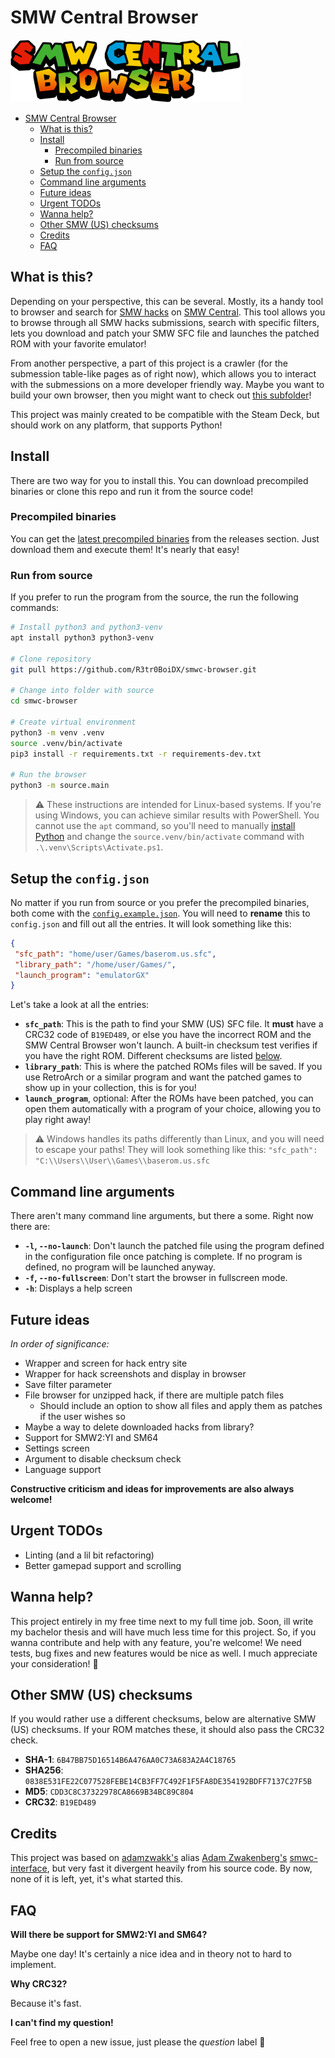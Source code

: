 # SMW Central Browser

![SMW Central Browser Logo](media/images/logo.png)

- [SMW Central Browser](#smw-central-browser)
  - [What is this?](#what-is-this)
  - [Install](#install)
    - [Precompiled binaries](#precompiled-binaries)
    - [Run from source](#run-from-source)
  - [Setup the `config.json`](#setup-the-configjson)
  - [Command line arguments](#command-line-arguments)
  - [Future ideas](#future-ideas)
  - [Urgent TODOs](#urgent-todos)
  - [Wanna help?](#wanna-help)
  - [Other SMW (US) checksums](#other-smw-us-checksums)
  - [Credits](#credits)
  - [FAQ](#faq)

## What is this?

Depending on your perspective, this can be several. Mostly, its a handy tool to browser and search for [SMW hacks](https://www.smwcentral.net/?p=section&s=smwhacks) on [SMW Central](https://www.smwcentral.net/). This tool allows you to browse through all SMW hacks submissions, search with specific filters, lets you download and patch your SMW SFC file and launches the patched ROM with your favorite emulator!

From another perspective, a part of this project is a crawler (for the submession table-like pages as of right now), which allows you to interact with the submessions on a more developer friendly way. Maybe you want to build your own browser, then you might want to check out [this subfolder](source/smwc)!

This project was mainly created to be compatible with the Steam Deck, but should work on any platform, that supports Python!

## Install

There are two way for you to install this. You can download precompiled binaries or clone this repo and run it from the source code!

### Precompiled binaries

You can get the [latest precompiled binaries](https://github.com/R3tr0BoiDX/smwc-browser/releases/latest) from the releases section. Just download them and execute them! It's nearly that easy!

### Run from source

If you prefer to run the program from the source, the run the following commands:

```bash
# Install python3 and python3-venv
apt install python3 python3-venv

# Clone repository
git pull https://github.com/R3tr0BoiDX/smwc-browser.git

# Change into folder with source
cd smwc-browser

# Create virtual environment
python3 -m venv .venv
source .venv/bin/activate
pip3 install -r requirements.txt -r requirements-dev.txt

# Run the browser
python3 -m source.main
```

> :warning: These instructions are intended for Linux-based systems. If you're using Windows, you can achieve similar results with PowerShell. You cannot use the `apt` command, so you'll need to manually [install Python](https://www.python.org/downloads/windows/) and change the `source.venv/bin/activate` command with `.\.venv\Scripts\Activate.ps1`.

## Setup the `config.json`

No matter if you run from source or you prefer the precompiled binaries, both come with the [`config.example.json`](https://github.com/R3tr0BoiDX/smwc-browser/blob/master/config.example.json). You will need to **rename** this to `config.json` and fill out all the entries. It will look something like this:

```json
{
 "sfc_path": "home/user/Games/baserom.us.sfc",
 "library_path": "/home/user/Games/",
 "launch_program": "emulatorGX"
}
```

Let's take a look at all the entries:

- **`sfc_path`**: This is the path to find your SMW (US) SFC file. It **must** have a CRC32 code of `B19ED489`, or else you have the incorrect ROM and the SMW Central Browser won't launch. A built-in checksum test verifies if you have the right ROM. Different checksums are listed [below](#other-smw-us-checksums).
- **`library_path`**: This is where the patched ROMs files will be saved. If you use RetroArch or a similar program and want the patched games to show up in your collection, this is for you!
- **`launch_program`**, optional: After the ROMs have been patched, you can open them automatically with a program of your choice, allowing you to play right away!

> :warning: Windows handles its paths differently than Linux, and you will need to escape your paths! They will look something like this: `"sfc_path": "C:\\Users\\User\\Games\\baserom.us.sfc`

## Command line arguments

There aren't many command line arguments, but there a some. Right now there are:

- **`-l`, `--no-launch`**: Don't launch the patched file using the program defined in the configuration file once patching is complete. If no program is defined, no program will be launched anyway.
- **`-f`, `--no-fullscreen`**: Don't start the browser in fullscreen mode.
- **`-h`**: Displays a help screen

## Future ideas

*In order of significance:*

- Wrapper and screen for hack entry site
- Wrapper for hack screenshots and display in browser
- Save filter parameter
- File browser for unzipped hack, if there are multiple patch files
  - Should include an option to show all files and apply them as patches if the user wishes so
- Maybe a way to delete downloaded hacks from library?
- Support for SMW2:YI and SM64
- Settings screen
- Argument to disable checksum check
- Language support

**Constructive criticism and ideas for improvements are also always welcome!**

## Urgent TODOs

- Linting (and a lil bit refactoring)
- Better gamepad support and scrolling

## Wanna help?

This project entirely in my free time next to my full time job. Soon, ill write my bachelor thesis and will have much less time for this project. So, if you wanna contribute and help with any feature, you're welcome! We need tests, bug fixes and new features would be nice as well. I much appreciate your consideration! :slightly_smiling_face:

## Other SMW (US) checksums

If you would rather use a different checksums, below are alternative SMW (US) checksums. If your ROM matches these, it should also pass the CRC32 check.

- **SHA-1**: `6B47BB75D16514B6A476AA0C73A683A2A4C18765`
- **SHA256**: `0838E531FE22C077528FEBE14CB3FF7C492F1F5FA8DE354192BDFF7137C27F5B`
- **MD5**: `CDD3C8C37322978CA8669B34BC89C804`
- **CRC32**: `B19ED489`

## Credits

This project was based on [adamzwakk's](https://github.com/adamzwakk) alias [Adam Zwakenberg's](https://www.adamzwakk.com/) [smwc-interface](https://github.com/adamzwakk/smwc-interface), but very fast it divergent heavily from his source code. By now, none of it is left, yet, it's what started this.

## FAQ

**Will there be support for SMW2:YI and SM64?**

Maybe one day! It's certainly a nice idea and in theory not to hard to implement.

**Why CRC32?**

Because it's fast.

**I can't find my question!**

Feel free to open a new issue, just please the *question* label :slightly_smiling_face:
